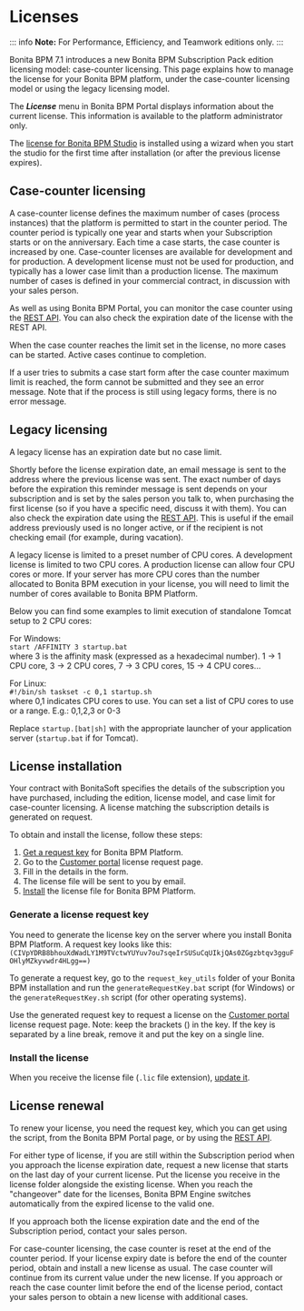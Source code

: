 # Licenses

::: info
**Note:** For Performance, Efficiency, and Teamwork editions only.
:::

Bonita BPM 7.1 introduces a new Bonita BPM Subscription Pack edition licensing model: case-counter licensing. This page explains how to manage the license for your Bonita BPM platform, under the case-counter licensing model or using the legacy licensing model.

The **_License_** menu in Bonita BPM Portal displays information about the current license. This information is available to the platform administrator only.

The [license for Bonita BPM Studio](bonita-bpm-studio-installation.md) is installed using a wizard when you start the studio for the first time after installation (or after the previous license expires).

## Case-counter licensing

A case-counter license defines the maximum number of cases (process instances) that the platform is permitted to start in the counter period. 
The counter period is typically one year and starts when your Subscription starts or on the anniversary.
Each time a case starts, the case counter is increased by one. 
Case-counter licenses are available for development and for production. A development license must not be used for production, and typically has a lower case limit than a production license. 
The maximum number of cases is defined in your commercial contract, in discussion with your sales person.

As well as using Bonita BPM Portal, you can monitor the case counter using the [REST API](platform-api.md). You can also check the expiration date of the license with the REST API.

When the case counter reaches the limit set in the license, no more cases can be started. Active cases continue to completion.

If a user tries to submits a case start form after the case counter maximum limit is reached, the form cannot be submitted and they see an error message. 
Note that if the process is still using legacy forms, there is no error message.

## Legacy licensing

A legacy license has an expiration date but no case limit.

Shortly before the license expiration date, an email message is sent to the address where the previous license was sent.
The exact number of days before the expiration this reminder message is sent depends on your subscription and is set 
by the sales person you talk to, when purchasing the first license (so if you have a specific need, discuss it with them). You can also check the expiration date using the [REST API](platform-api.md). This is useful if the email address previously used is no longer active, or if the recipient is not checking email (for example, during vacation).

A legacy license is limited to a preset number of CPU cores. A development license is limited to two CPU cores. 
A production license can allow four CPU cores or more. If your server has more CPU cores than the number allocated to Bonita BPM execution in your license, you will need to limit the number of cores available to Bonita BPM Platform.

Below you can find some examples to limit execution of standalone Tomcat setup to 2 CPU cores:

For Windows:   
`start /AFFINITY 3 startup.bat`  
where 3 is the affinity mask (expressed as a hexadecimal number). 1 -\> 1 CPU core, 3 -\> 2 CPU cores, 7 -\> 3 CPU cores, 15 -\> 4 CPU cores...

For Linux:   
`#!/bin/sh taskset -c 0,1 startup.sh `  
where 
0,1 indicates CPU cores to use. You can set a list of CPU cores to use or a range. E.g.: 0,1,2,3 or 0-3

Replace `startup.[bat|sh]` with the appropriate launcher of your application server (`startup.bat` if for Tomcat).

## License installation

Your contract with BonitaSoft specifies the details of the subscription you have purchased, including the edition, license model, and case limit for case-counter licensing. A license matching the subscription details is generated on request.

To obtain and install the license, follow these steps:

1. [Get a request key](#plat_get) for Bonita BPM Platform.
2. Go to the [Customer portal](https://customer.bonitasoft.com/license/request) license request page.
3. Fill in the details in the form.
4. The license file will be sent to you by email.
5. [Install](#plat_install) the license file for Bonita BPM Platform.

### Generate a license request key

You need to generate the license key on the server where you install Bonita BPM Platform. A request key looks like this:
`
(CIVpYDRB8bhouXdWadLY1M9TVctwYUYuv7ou7sqeIrSUSuCqUIkjQAs0ZGgzbtqv3gguFOHlyMZkyvwdr4HLgg==)
`

To generate a request key, go to the `request_key_utils` folder of your Bonita BPM installation and run the `generateRequestKey.bat` script (for Windows) or the `generateRequestKey.sh` script (for other operating systems).

Use the generated request key to request a license on the [Customer portal](https://customer.bonitasoft.com/license/request) license request page. Note: keep the brackets () in the key.
If the key is separated by a line break, remove it and put the key on a single line.

### Install the license

When you receive the license file (`.lic` file extension), [update it](BonitaBPM_platform_setup.md#updating_license).

## License renewal

To renew your license, you need the request key, which you can get using the script, from the Bonita BPM Portal page, or by using the [REST API](platform-api.md).

For either type of license, if you are still within the Subscription period when you approach the license expiration date, request a new license that starts on the last day of your current license. 
Put the license you receive in the license folder alongside the existing license. 
When you reach the "changeover" date for the licenses, Bonita BPM Engine switches automatically from the expired license to the valid one.

If you approach both the license expiration date and the end of the Subscription period, contact your sales person.

For case-counter licensing, the case counter is reset at the end of the counter period. 
If your license expiry date is before the end of the counter period, obtain and install a new license as usual. The case counter will continue from its current value under the new license.
If you approach or reach the case counter limit before the end of the license period, contact your sales person to obtain a new license with additional cases.
